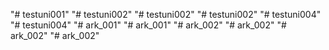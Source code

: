 "# testuni001" 
"# testuni002" 
"# testuni002" 
"# testuni002" 
"# testuni004" 
"# testuni004" 
"# ark_001" 
"# ark_001" 
"# ark_002" 
"# ark_002" 
"# ark_002" 
"# ark_002" 
